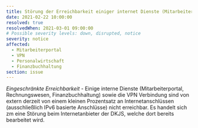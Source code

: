 ```yaml
---
title: Störung der Erreichbarkeit einiger internet Dienste (Mitarbeiterportal, VPN, Remotedesktop)
date: 2021-02-22 10:00:00
resolved: true
resolvedWhen: 2021-03-01 09:00:00
# Possible severity levels: down, disrupted, notice
severity: notice
affected:
  - Mitarbeiterportal
  - VPN
  - Personalwirtschaft
  - Finanzbuchhaltung
section: issue
---
```


*Eingeschränkte Erreichbarkeit* - Einige interne Dienste (Mitarbeiterportal, Rechnungswesen, Finanzbuchhaltung) sowie die VPN Verbindung sind von extern derzeit von einem kleinen Prozentsatz an Internetanschlüssen (ausschließlich IPv6 basierte Anschlüsse) nicht erreichbar.
Es handelt sich zm eine Störung beim Internetanbieter der DKJS, welche dort bereits bearbeitet wird.
